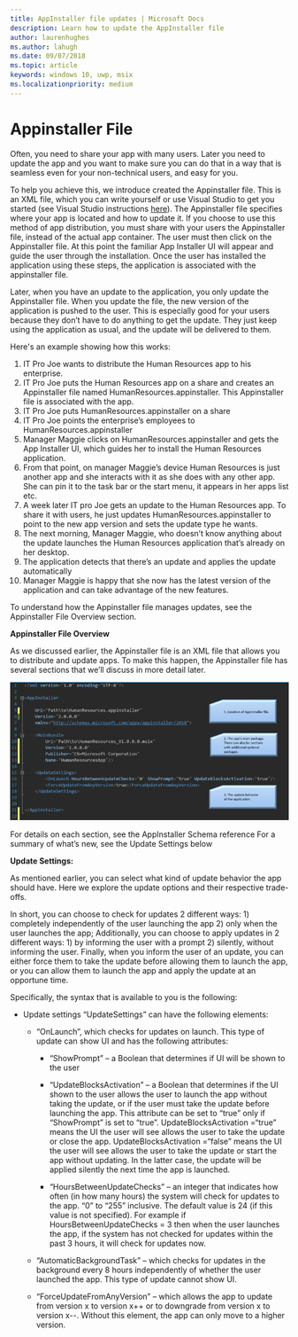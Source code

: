 ```yaml
---
title: AppInstaller file updates | Microsoft Docs
description: Learn how to update the AppInstaller file
author: laurenhughes
ms.author: lahugh
ms.date: 09/07/2018
ms.topic: article
keywords: windows 10, uwp, msix
ms.localizationpriority: medium
---
```


# Appinstaller File 

Often, you need to share your app with many users. Later you need to update the app and you want to make sure you can do that in a way that is seamless even for your non-technical users, and easy for you. 

To help you achieve this, we introduce created the Appinstaller file. This is an XML file, which you can write yourself or use Visual Studio to get you started (see Visual Studio instructions [here](create-appinstallerfile-vs.md)). The Appinstaller file specifies where your app is located and how to update it. If you choose to use this method of app distribution, you must share with your users the Appinstaller file, instead of the actual app container. The user must then click on the Appinstaller file. At this point the familiar App Installer UI will appear and guide the user through the installation.  Once the user has installed the application using these steps, the application is associated with the appinstaller file.  

Later, when you have an update to the application, you only update the Appinstaller file. When you update the file, the new version of the application is pushed to the user. This is especially good for your users because they don’t have to do anything to get the update. They just keep using the application as usual, and the update will be delivered to them.


Here's an example showing how this works:

1. IT Pro Joe wants to distribute the Human Resources app to his enterprise.
2. IT Pro Joe puts the Human Resources app on a share and creates an Appinstaller file named HumanResources.appinstaller. This Appinstaller file is associated with the app.
3. IT Pro Joe puts HumanResources.appinstaller on a share
4. IT Pro Joe points the enterprise’s employees to HumanResources.appinstaller
5. Manager Maggie clicks on HumanResources.appinstaller and gets the App Installer UI, which guides her to install the Human Resources application.
6. From that point, on manager Maggie’s device Human Resources is just another app and she interacts with it as she does with any other app. She can pin it to the task bar or the start menu, it appears in her apps list etc.
7. A week later IT pro Joe gets an update to the Human Resources app. To share it with users, he just updates HumanResources.appinstaller to point to the new app version and sets the update type he wants. 
8. The next morning, Manager Maggie, who doesn’t know anything about the update launches the Human Resources application that’s already on her desktop. 
9. The application detects that there’s an update and applies the update automatically
10.	Manager Maggie is happy that she now has the latest version of the application and can take advantage of the new features.


To understand how the Appinstaller file manages updates, see the Appinstaller File Overview section.

**Appinstaller File Overview**

As we discussed earlier, the Appinstaller file is an XML file that allows you to distribute and update apps. To make this happen, the Appinstaller file has several sections that we’ll discuss in more detail later. 
 
![ApInstallerFileUpdate](images/App-Installer-File-Update.png)

For details on each section, see the AppInstaller Schema reference
For a summary of what’s new, see the Update Settings below


**Update Settings:**

As mentioned earlier, you can select what kind of update behavior the app should have. Here we explore the update options and their respective trade-offs.

In short, you can choose to check for updates 2 different ways: 1) completely independently of the user launching the app 2) only when the user launches the app; 
Additionally, you can choose to apply updates in 2 different ways: 1) by informing the user with a prompt 2) silently, without informing the user.
Finally, when you inform the user of an update, you can either force them to take the update before allowing them to launch the app, or you can allow them to launch the app and apply the update at an opportune time. 

Specifically, the syntax that is available to you is the following: 

- Update settings “UpdateSettings” can have the following elements: 

    - “OnLaunch”, which checks for updates on launch. This type of update can show UI and has the following attributes:

        - “ShowPrompt” – a Boolean that determines if UI will be shown to the user

        - “UpdateBlocksActivation” – a Boolean that determines if the UI shown to the user allows the user to launch the app without taking the update, or if the user must take the update before launching the app. This attribute can be set to “true” only if “ShowPrompt” is set to “true”. UpdateBlocksActivation =“true” means the UI the user will see allows the user to take the update or close the app. UpdateBlocksActivation =“false” means the UI the user will see allows the user to take the update or start the app without updating. In the latter case, the update will be applied silently the next time the app is launched.

        - “HoursBetweenUpdateChecks” – an integer that indicates how often (in how many hours) the system will check for updates to the app. “0” to “255” inclusive. The default value is 24 (if this value is not specified). For example if HoursBetweenUpdateChecks = 3 then when the user launches the app, if the system has not checked for updates within the past 3 hours, it will check for updates now.  
    
    - “AutomaticBackgroundTask” –  which checks for updates in the background every 8 hours independently of whether the user launched the app. This type of update cannot show UI.
    
    - “ForceUpdateFromAnyVersion” –  which allows the app to update from version x to version x++ or to downgrade from version x to version x--. Without this element, the app can only move to a higher version.
    

